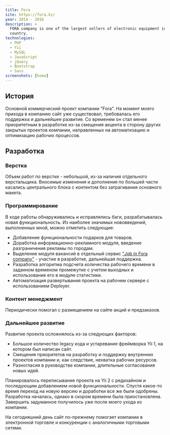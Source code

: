 ```yaml
---
title: Fora
site: https://fora.kz/
year: 2014 - 2016
description: >
  FORA company is one of the largest sellers of electronic equipment in Kazakhstan. Has many branches across the 
  country.
technologies:
  - PHP
  - Yii
  - MySQL
  - JavaScript
  - jQuery
  - Bootstrap
  - Sass
screenshots: [home]
---
```


## История

Основной коммерческий проект компании "Fora". На момент моего прихода в компанию сайт уже существовал, требовалась его 
поддержка и дальнейшее развитие. Со временем он стал менее приоритетным в разработке из-за смещения акцента в сторону 
других закрытых проектов компании, направленных на автоматизацию и оптимизацию рабочих процессов.

## Разработка

### Верстка

Объем работ по верстке - небольшой, из-за наличия отдельного верстальщика. Вносимые изменения и дополнения по большей 
части касались центрального блока с контентом без затрагивания основного макета.

### Программирование

В ходе работы обнаруживались и исправлялись баги, разрабатывалась новая функциональность. Из наиболее значимых 
нововведений, выполненных мной, можно отметить следующие:

- Добавление функциональности подарков для товаров.
- Доработка информационно-рекламного модуля, введение разграничения рекламы по городам.
- Выделение модуля вакансий в отдельный сервис ["Job in Fora company"][Job in Fora company] - участие в разработке, 
дальнейшая поддержка.
- Разработка алгоритма подсчета количества рабочего времени в заданном временом промежутке с учетом выходных и 
использование его в модуле статистики.
- Автоматизация развертывания проекта на рабочем сервере с использованием Deployer.

### Контент менеджмент

Периодически помогал с размещением на сайте акций и предзаказов. 

### Дальнейшее развитие

Развитие проекта осложнялось из-за следующих факторов:

- Большое количество legacy кода и устаревание фреймворка Yii 1, на котором был написан сайт.
- Смещения приоритетов на разработку и поддержку внутренних проектов компании и, как следствие, нехватка рабочих 
ресурсов.
- Разногласия в руководстве компании, длительные согласования новых идей.

Планировалось переписывание проекта на Yii 2 с редизайном и последующим добавлением новой функциональности. Спустя 
какое-то время переход на новую версию и доработки все же были одобрены. Разработка началась, однако в скором времени 
была приостановлена. Завершить задуманное получилось уже после моего ухода из компании.

На сегодняшний день сайт по-прежнему помогает компании в электронной торговле и конкуренции с аналогичными торговыми 
сетями.

[Job in Fora company]: /portfolio/projects/job-in-fora-company/
